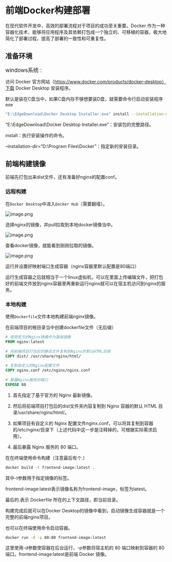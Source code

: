 # 前端Docker构建部署

在现代软件开发中，高效的部署流程对于项目的成功至关重要。Docker 作为一种容器化技术，能够将应用程序及其依赖打包成一个独立的、可移植的容器，极大地简化了部署过程，提高了部署的一致性和可重复性。

## 准备环境

<big>windows系统</big>：

访问 Docker 官方网站（https://www.docker.com/products/docker-desktop）下载 Docker Desktop 安装程序。

默认是装在C盘当中，如果C盘内存不够想要装D盘，就需要命令行启动安装程序exe

```bash
"E:\EdgeDownload\Docker Desktop Installer.exe" install --installation-dir="D:\Program Files\Docker"
```

“E:\EdgeDownload\Docker Desktop Installer.exe”：安装包的完整路径。

install：执行安装操作的命令。

–installation-dir=“D:\Program Files\Docker”：指定新的安装目录。

## 前端构建镜像

前端先打包出来dist文件，还有准备好nginx的配置conf。

### 远程构建

在`Docker Desktop`中进入`Docker Hub`（需要翻墙）。

![image.png](https://s2.loli.net/2025/04/11/qkX4Fz9xoPY52Qc.png)

选择nginx的镜像，并pull拉取到本地docker镜像当中。

![image.png](https://s2.loli.net/2025/04/11/Q4yXmU3GhFOankd.png)

查看docker镜像，就能看到刚刚拉取的镜像。

![image.png](https://s2.loli.net/2025/04/11/38iP1z6tohJWSHT.png)

运行并设置好映射端口生成容器（nginx容器里默认配置是80端口）

运行生成容器之后就相当于一个linux虚拟机，可以在里面上传编辑文件，把打包好的前端文件放到nginx容器里再重新运行nginx就可以在宿主机访问到nginx的服务。


### 本地构建

使用`Dockerfile`文件本地构建前端nginx镜像。

在前端项目的根目录当中创建dockerfile文件（无后缀）

```dockerfile
# 使用官方的Nginx镜像作为基础镜像​
FROM nginx:latest​
​
# 将前端项目打包后的静态文件复制到Nginx的默认HTML目录​
COPY dist/ /usr/share/nginx/html/​
​
# 复制自定义的Nginx配置文件
COPY nginx.conf /etc/nginx/nginx.conf​
​
# 暴露Nginx服务的端口​
EXPOSE 80
```

1. 首先指定了基于官方的 Nginx 最新镜像。

2. 然后将前端项目打包后的dist文件夹内容复制到 Nginx 容器的默认 HTML 目录/usr/share/nginx/html/。

3. 如果项目有自定义的 Nginx 配置文件nginx.conf，可以将其复制到容器的/etc/nginx/目录下（上述代码中这一步是注释掉的，可根据实际需求启用）。

4. 最后暴露 Nginx 服务的 80 端口。

在在终端使用命令构建（注意最后有个.）

```bash
docker build -t frontend-image:latest .
```

其中-t参数用于指定镜像的标签。

frontend-image:latest表示镜像名称为frontend-image，标签为latest。

最后的.表示 Dockerfile 所在的上下文路径，即当前目录。

构建完成后就可以在Docker Desktop的镜像中看到，启动镜像生成容器就是一个完整的前端nginx项目。

也可以在终端使用命令启动容器。

```bash
docker run -d -p 80:80 frontend-image:latest
```

这里使用-d参数使容器在后台运行，-p参数将宿主机的 80 端口映射到容器的 80 端口。frontend-image:latest是前端 Docker 镜像。

